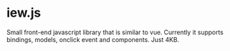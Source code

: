 # iew.js
Small front-end javascript library that is similar to vue. Currently it supports bindings, models, onclick event and components. Just 4KB.
